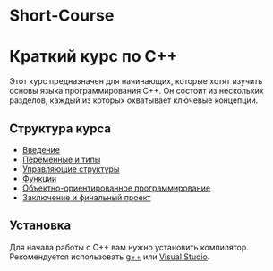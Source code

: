 # Short-Course
# Краткий курс по C++

Этот курс предназначен для начинающих, которые хотят изучить основы языка программирования C++. Он состоит из нескольких разделов, каждый из которых охватывает ключевые концепции.

## Структура курса

- [Введение](01_Introduction/README.md)
- [Переменные и типы](02_Variables_and_Types/README.md)
- [Управляющие структуры](03_Control_Structures/README.md)
- [Функции](04_Functions/README.md)
- [Объектно-ориентированное программирование](05_OOP/README.md)
- [Заключение и финальный проект](06_Conclusion/README.md)

## Установка

Для начала работы с C++ вам нужно установить компилятор. Рекомендуется использовать [g++](https://gcc.gnu.org/) или [Visual Studio](https://visualstudio.microsoft.com/).